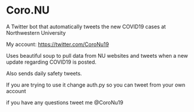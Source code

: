 # Coro.NU
A Twitter bot that automatically tweets the new COVID19 cases at Northwestern University

My account: https://twitter.com/CoroNu19


Uses beautiful soup to pull data from NU websites and tweets when a new update regarding COVID19 is posted.

Also sends daily safety tweets.

If you are trying to use it change auth.py so you can tweet from your own account

if you have any questions tweet me @CoroNu19
